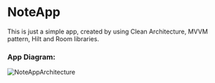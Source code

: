 # NoteApp

This is just a simple app, created by using Clean Architecture, MVVM pattern, Hilt and Room libraries.

### App Diagram:

![NoteAppArchitecture](https://user-images.githubusercontent.com/86295320/183298761-7a158b55-406e-464a-b65c-5ded1347885c.jpg)